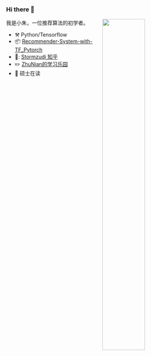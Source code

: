 ### Hi there 👋

[<img align="right" width="48%" src="https://github-readme-stats.vercel.app/api?username=Stormzudi&hide=prs&count_private=true&show_icons=false">](https://github.com/Stormzudi)


我是小朱，一位推荐算法的初学者。

-   :hammer_and_pick: Python/Tensorflow
-   :package:  [Recommender-System-with-TF_Pytorch](https://github.com/Stormzudi/Recommender-System-with-TF_Pytorch)
-   📝: [Stormzudi 知乎](https://www.zhihu.com/people/zhu-di-79-47)
-   :pencil2: [ZhuNian的学习乐园](https://blog.csdn.net/qq_41709378)
-   :school: 硕士在读














<!--
**Stormzudi/Stormzudi** is a ✨ _special_ ✨ repository because its `README.md` (this file) appears on your GitHub profile.

Here are some ideas to get you started:

- 🔭 I’m currently working on ...
- 🌱 I’m currently learning ...
- 👯 I’m looking to collaborate on ...
- 🤔 I’m looking for help with ...
- 💬 Ask me about ...
- 📫 How to reach me: ...
- 😄 Pronouns: ...
- ⚡ Fun fact: ...
-->
